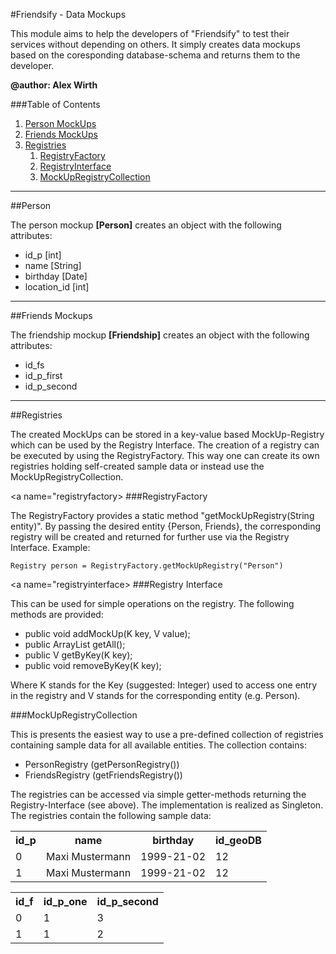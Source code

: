 #Friendsify - Data Mockups 

<p>This module aims to help the developers of "Friendsify" to test their services without depending on others. It simply creates data mockups based on the coresponding database-schema and returns them to the developer.</p>

**@author: Alex Wirth**

###Table of Contents
1. [ Person MockUps ](#person)
2. [ Friends MockUps ](#friends)
3. [ Registries ](#registries)
   1. [ RegistryFactory ](#registryfactory)
   2. [ RegistryInterface ](#registryinterface)
   3. [ MockUpRegistryCollection ](#registrycollection)
---
<a name="person"></a>
##Person
<p>The person mockup <b>[Person]</b> creates an object with the following attributes: <br>

* id_p [int] 
* name [String]
* birthday [Date]
* location_id [int]

</p>

---
<a name="friends"></a>
##Friends Mockups
<p>The friendship mockup <b>[Friendship]</b> creates an object with the following attributes:

* id_fs
* id_p_first
* id_p_second


</p>

---
<a name="registries"></a>
##Registries
<p>
The created MockUps can be stored in a key-value based MockUp-Registry which can be used by the Registry Interface. 
The creation of a registry can be executed by using the RegistryFactory. This way one can create its own registries 
holding self-created sample data or instead use the MockUpRegistryCollection.

<a name="registryfactory></a>
###RegistryFactory 
<p>
The RegistryFactory provides a static method "getMockUpRegistry(String entity)". By passing the desired entity {Person,
Friends}, the corresponding registry will be created and returned for further use via the Registry Interface. Example:
</p>

```
Registry person = RegistryFactory.getMockUpRegistry("Person")
```
<a name="registryinterface></a>
###Registry Interface
<p>
This can be used for simple operations on the registry. The following methods are provided:

* public void addMockUp(K key, V value);
* public ArrayList<V> getAll();
* public V getByKey(K key);
* public void removeByKey(K key);

Where K stands for the Key (suggested: Integer) used to access one entry in the registry and 
V stands for the corresponding entity (e.g. Person).
</p>

<a name="registrycollection"></a>
###MockUpRegistryCollection
<p>
This is presents the easiest way to use a pre-defined collection of registries containing sample data for all available
entities. The collection contains:

* PersonRegistry (getPersonRegistry())
* FriendsRegistry (getFriendsRegistry())

The registries can be accessed via simple getter-methods returning the Registry-Interface (see above). The implementation
is realized as Singleton. 
The registries contain the following sample data:
</p>

<table title="Person">
    <tr>
        <th>id_p</th>
        <th>name</th>
        <th>birthday</th>
        <th>id_geoDB</th>
    </tr>
    <tr>
        <td>0</td>
        <td>Maxi Mustermann</td>
        <td>1999-21-02</td>
        <td>12</td>
    </tr>
    <tr>
        <td>1</td>
        <td>Maxi Mustermann</td>
        <td>1999-21-02</td>
        <td>12</td>
    </tr>
</table>

<table title="Person">
    <tr>
        <th>id_f</th>
        <th>id_p_one</th>
        <th>id_p_second</th>
    </tr>
    <tr>
        <td>0</td>
        <td>1</td>
        <td>3</td>
    </tr>
    <tr>
        <td>1</td>
        <td>1</td>
        <td>2</td>
    </tr>
</table> 
